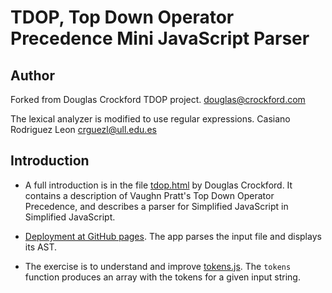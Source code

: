 # TDOP, Top Down Operator Precedence Mini JavaScript Parser

## Author

Forked from Douglas Crockford TDOP project.
douglas@crockford.com

The lexical analyzer is modified to use regular expressions.
Casiano Rodriguez Leon crguezl@ull.edu.es

## Introduction

* A full introduction is in the file [tdop.html](http://crguezl.github.io/ull-etsii-grado-pl-minijavascript/tdop.html) by Douglas Crockford.
It contains a description of Vaughn Pratt's Top Down Operator Precedence,
and describes a parser for Simplified JavaScript in Simplified JavaScript.

* [Deployment at GitHub pages](http://crguezl.github.io/ull-etsii-grado-pl-minijavascript/). 
  The app parses the input file  and displays its AST. 

* The exercise is to understand and improve [tokens.js](https://github.com/crguezl/ull-etsii-grado-pl-minijavascript/blob/master/tokens.js). The `tokens` function  produces an array with the tokens for a given input string.

